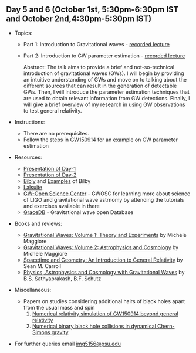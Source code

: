 

## Day 5 and 6 (October 1st, 5:30pm-6:30pm IST and October 2nd,4:30pm-5:30pm IST)
* Topics:
  * Part 1: Introduction to Gravitational waves - [recorded lecture](https://www.youtube.com/watch?v=S-MiDT2YY-g)
  * Part 2: Introduction to GW parameter estimation - [recorded lecture](https://www.youtube.com/watch?v=l85mLmWpUCg)
  
    Abstract: The talk aims to provide a brief and not-so-technical introduction of gravitational waves (GWs). I will begin by providing an intuitive understanding of GWs and move on to talking about the different sources that can result in the generation of detectable GWs. Then, I will introduce the parameter estimation techniques that are used to obtain relevant information from GW detections. Finally, I will give a brief overview of my research in using GW observations to test general relativity.
    
* Instructions:
  * There are no prerequisites. 
  * Follow the steps in [GW150914](https://github.com/ssp5361/Mini-Astro-workshop/blob/master/Day-5and6/Instructions.txt) for an example on GW parameter estimation
  
* Resources:
  * [Presentation of Day-1](https://github.com/ssp5361/Mini-Astro-workshop/blob/master/Day-5and6/MAW-%20Introduction%20of%20GWs.pdf)
  * [Presentation of Day-2](https://github.com/ssp5361/Mini-Astro-workshop/blob/master/Day-5and6/MAW-%20Working%20with%20LALSuite.pdf)
  * [Bibly](https://lscsoft.docs.ligo.org/bilby/#) and [Examples](https://lscsoft.docs.ligo.org/bilby/examples.html) of Bilby
  * [Lalsuite](https://lscsoft.docs.ligo.org/lalsuite/)
  * [GW-Open Science Center](https://www.gw-openscience.org/about/) - GWOSC for learning more about science of LIGO and gravitational wave astrnomy by attending the tutorials and exercises available in there 
  * [GraceDB](https://gracedb.ligo.org/) - Gravitational wave open Database
  
* Books and reviews:
  * [Gravitational Waves: Volume 1: Theory and Experiments](https://g.co/kgs/FDikzF) by Michele Maggiore
  * [Gravitational Waves: Volume 2: Astrophysics and Cosmology](https://g.co/kgs/k7LXBF) by Michele Maggiore
  * [Spacetime and Geometry: An Introduction to General Relativity](https://g.co/kgs/rx9urS) by Sean M. Carroll
  * [Physics, Astrophysics and Cosmology with Gravitational Waves](https://arxiv.org/abs/0903.0338) by B.S. Sathyaprakash, B.F. Schutz
  
* Miscellaneous:
  * Papers on studies considering additional hairs of black holes apart from the usual mass and spin
    1. [Numerical relativity simulation of GW150914 beyond general relativity](https://arxiv.org/abs/1911.02588)
    2. [Numerical binary black hole collisions in dynamical Chern-Simons gravity](https://arxiv.org/abs/1906.08789)
  
* For further queries email img5156@psu.edu
